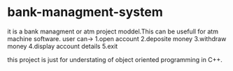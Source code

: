 # bank-managment-system

it is a bank managment or atm project moddel.This can be usefull for atm machine software. 
user can->
          1.open account
          2.deposite money
          3.withdraw money
          4.display account details
          5.exit 
          
this project is just for understating of object oriented programming in C++.
